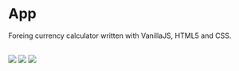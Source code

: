 # App

Foreing currency calculator written with VanillaJS, HTML5 and CSS.
<br/>
<br/>

![]('img/start.png')
![]('img/rate.png')
![]('img/swap.png')
